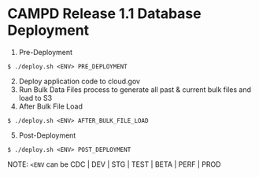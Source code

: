# CAMPD Release 1.1 Database Deployment

1. Pre-Deployment
  ```
  $ ./deploy.sh <ENV> PRE_DEPLOYMENT
  ```
2. Deploy application code to cloud.gov
3. Run Bulk Data Files process to generate all past & current bulk files and load to S3
4. After Bulk File Load
  ```
  $ ./deploy.sh <ENV> AFTER_BULK_FILE_LOAD
  ```
5. Post-Deployment
  ```
  $ ./deploy.sh <ENV> POST_DEPLOYMENT
  ```
  NOTE: `<ENV` can be CDC | DEV | STG | TEST | BETA | PERF | PROD

